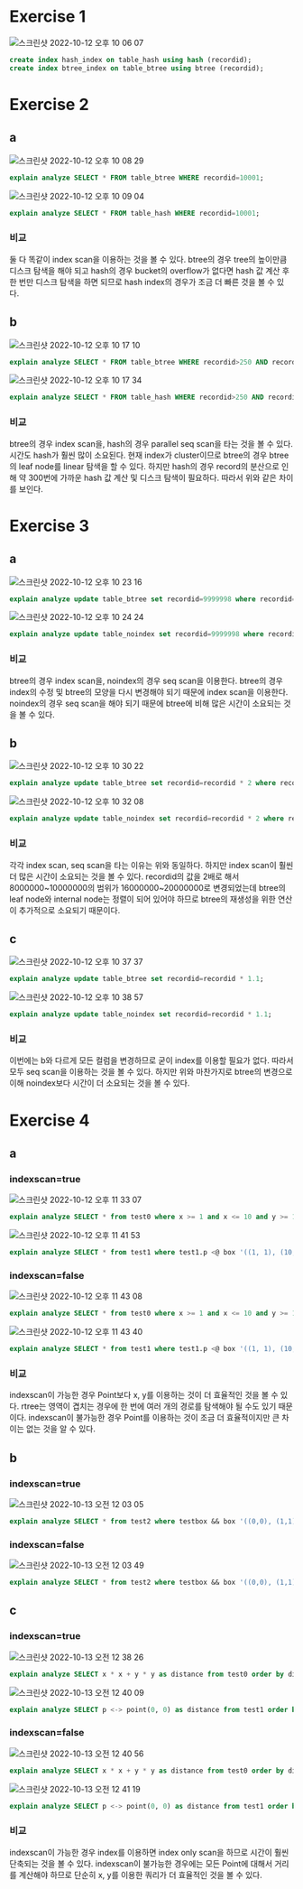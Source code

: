 # Exercise 1
![스크린샷 2022-10-12 오후 10 06 07](https://user-images.githubusercontent.com/78265252/195350585-2aeabdcb-b5c2-49ee-8e71-f179ac1e7109.png)

```sql
create index hash_index on table_hash using hash (recordid);
create index btree_index on table_btree using btree (recordid);
```

# Exercise 2
## a
![스크린샷 2022-10-12 오후 10 08 29](https://user-images.githubusercontent.com/78265252/195351170-f4037838-f7f7-4fbd-bbd4-c87e0f52ee1a.png)

```sql
explain analyze SELECT * FROM table_btree WHERE recordid=10001;
```

![스크린샷 2022-10-12 오후 10 09 04](https://user-images.githubusercontent.com/78265252/195351248-3773f558-6aad-4413-89e6-4c5b29d7bc73.png)

```sql
explain analyze SELECT * FROM table_hash WHERE recordid=10001;
```

### 비교
둘 다 똑같이 index scan을 이용하는 것을 볼 수 있다. btree의 경우 tree의 높이만큼 디스크 탐색을 해야 되고 hash의 경우 bucket의 overflow가 없다면 hash 값 계산 후 한 번만 디스크 탐색을 하면 되므로 hash index의 경우가 조금 더 빠른 것을 볼 수 있다.

## b
![스크린샷 2022-10-12 오후 10 17 10](https://user-images.githubusercontent.com/78265252/195352912-af5fd118-573e-450a-97f9-03652bd01490.png)

```sql
explain analyze SELECT * FROM table_btree WHERE recordid>250 AND recordid<550;
```

![스크린샷 2022-10-12 오후 10 17 34](https://user-images.githubusercontent.com/78265252/195353046-a9ab7ab4-104e-4289-9f48-e6a453b6e7cb.png)
```sql
explain analyze SELECT * FROM table_hash WHERE recordid>250 AND recordid<550;
```

### 비교
btree의 경우 index scan을, hash의 경우 parallel seq scan을 타는 것을 볼 수 있다. 시간도 hash가 훨씬 많이 소요된다. 현재 index가 cluster이므로 btree의 경우 btree의 leaf node를 linear 탐색을 할 수 있다. 하지만 hash의 경우 record의 분산으로 인해 약 300번에 가까운 hash 값 계산 및 디스크 탐색이 필요하다. 따라서 위와 같은 차이를 보인다.

# Exercise 3
## a
![스크린샷 2022-10-12 오후 10 23 16](https://user-images.githubusercontent.com/78265252/195354334-f72166a2-5d72-40c9-ac7a-74d283506cfd.png)

```sql
explain analyze update table_btree set recordid=9999998 where recordid=9999997;
```

![스크린샷 2022-10-12 오후 10 24 24](https://user-images.githubusercontent.com/78265252/195354575-8ecdf345-3ffe-499e-8ffd-fe1604f2f716.png)

```sql
explain analyze update table_noindex set recordid=9999998 where recordid=9999997;
```
### 비교
btree의 경우 index scan을, noindex의 경우 seq scan을 이용한다. btree의 경우 index의 수정 및 btree의 모양을 다시 변경해야 되기 때문에 index scan을 이용한다. noindex의 경우 seq scan을 해야 되기 때문에 btree에 비해 많은 시간이 소요되는 것을 볼 수 있다.

## b
![스크린샷 2022-10-12 오후 10 30 22](https://user-images.githubusercontent.com/78265252/195356075-b5b28496-1457-4651-b081-90ae7d836dea.png)

```sql
explain analyze update table_btree set recordid=recordid * 2 where recordid>8000000;
```

![스크린샷 2022-10-12 오후 10 32 08](https://user-images.githubusercontent.com/78265252/195356272-0b4959c6-f717-4800-9011-ad55aa4dcb60.png)

```sql
explain analyze update table_noindex set recordid=recordid * 2 where recordid>8000000;
```

### 비교
각각 index scan, seq scan을 타는 이유는 위와 동일하다. 하지만 index scan이 훨씬 더 많은 시간이 소요되는 것을 볼 수 있다. recordid의 값을 2배로 해서 8000000~10000000의 범위가 16000000~20000000로 변경되었는데 btree의 leaf node와 internal node는 정렬이 되어 있어야 하므로 btree의 재생성을 위한 연산이 추가적으로 소요되기 때문이다.

## c
![스크린샷 2022-10-12 오후 10 37 37](https://user-images.githubusercontent.com/78265252/195357530-71874111-2c51-4651-854e-234badbf5509.png)

```sql
explain analyze update table_btree set recordid=recordid * 1.1;
```

![스크린샷 2022-10-12 오후 10 38 57](https://user-images.githubusercontent.com/78265252/195357907-cd77b240-10ac-4e24-93e3-5b0b1e3be12c.png)

```sql
explain analyze update table_noindex set recordid=recordid * 1.1;
```

### 비교
이번에는 b와 다르게 모든 컬럼을 변경하므로 굳이 index를 이용할 필요가 없다. 따라서 모두 seq scan을 이용하는 것을 볼 수 있다. 하지만 위와 마찬가지로 btree의 변경으로 이해 noindex보다 시간이 더 소요되는 것을 볼 수 있다.

# Exercise 4
## a
### indexscan=true
![스크린샷 2022-10-12 오후 11 33 07](https://user-images.githubusercontent.com/78265252/195371362-d0d4ae0d-70c9-449a-96c4-01240b609df0.png)

```sql
explain analyze SELECT * from test0 where x >= 1 and x <= 10 and y >= 1 and y <= 10;
```

![스크린샷 2022-10-12 오후 11 41 53](https://user-images.githubusercontent.com/78265252/195373650-7dc75fe5-5f80-4c0e-a4ce-ea6be9d66439.png)

```sql
explain analyze SELECT * from test1 where test1.p <@ box '((1, 1), (10, 10))';
```

### indexscan=false
![스크린샷 2022-10-12 오후 11 43 08](https://user-images.githubusercontent.com/78265252/195373922-af33d1d1-022c-473d-8be5-20ee31f8e2c2.png)

```sql
explain analyze SELECT * from test0 where x >= 1 and x <= 10 and y >= 1 and y <= 10;
```

![스크린샷 2022-10-12 오후 11 43 40](https://user-images.githubusercontent.com/78265252/195374061-2f8dd93c-8c74-45c1-a560-23f8e5b5e83c.png)

```sql
explain analyze SELECT * from test1 where test1.p <@ box '((1, 1), (10, 10))';
```

### 비교
indexscan이 가능한 경우 Point보다 x, y를 이용하는 것이 더 효율적인 것을 볼 수 있다. rtree는 영역이 겹치는 경우에 한 번에 여러 개의 경로를 탐색해야 될 수도 있기 때문이다.
indexscan이 불가능한 경우 Point를 이용하는 것이 조금 더 효율적이지만 큰 차이는 없는 것을 알 수 있다.

## b
### indexscan=true
![스크린샷 2022-10-13 오전 12 03 05](https://user-images.githubusercontent.com/78265252/195378684-836353c5-c009-49cf-b9d9-0c2709f0d9a1.png)

```sql
explain analyze SELECT * from test2 where testbox && box '((0,0), (1,1))' and testbox && box '((9,9), (10,10))';
```

### indexscan=false
![스크린샷 2022-10-13 오전 12 03 49](https://user-images.githubusercontent.com/78265252/195378854-72968c7c-15c1-44b4-85f5-1a902d6a6ed4.png)

```sql
explain analyze SELECT * from test2 where testbox && box '((0,0), (1,1))' and testbox && box '((9,9), (10,10))';
```

## c
### indexscan=true
![스크린샷 2022-10-13 오전 12 38 26](https://user-images.githubusercontent.com/78265252/195387144-4c506303-469c-4d73-8dc6-a5b350c9bed1.png)

```sql
explain analyze SELECT x * x + y * y as distance from test0 order by distance asc limit 10;
```

![스크린샷 2022-10-13 오전 12 40 09](https://user-images.githubusercontent.com/78265252/195387502-c8e390be-26a8-4ffe-805f-65df585f2134.png)

```sql
explain analyze SELECT p <-> point(0, 0) as distance from test1 order by distance asc limit 10;
```

### indexscan=false
![스크린샷 2022-10-13 오전 12 40 56](https://user-images.githubusercontent.com/78265252/195387692-712211b7-3282-4a1a-809d-781800103464.png)

```sql
explain analyze SELECT x * x + y * y as distance from test0 order by distance asc limit 10;
```

![스크린샷 2022-10-13 오전 12 41 19](https://user-images.githubusercontent.com/78265252/195387793-1c448beb-6148-4c69-a11e-e5a582085d7b.png)

```sql
explain analyze SELECT p <-> point(0, 0) as distance from test1 order by distance asc limit 10;
```

### 비교
indexscan이 가능한 경우 index를 이용하면 index only scan을 하므로 시간이 훨씬 단축되는 것을 볼 수 있다.
indexscan이 불가능한 경우에는 모든 Point에 대해서 거리를 계산해야 하므로 단순히 x, y를 이용한 쿼리가 더 효율적인 것을 볼 수 있다.